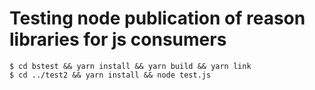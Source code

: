 # Testing node publication of reason libraries for js consumers

```console
$ cd bstest && yarn install && yarn build && yarn link
$ cd ../test2 && yarn install && node test.js
```




